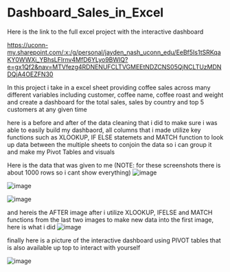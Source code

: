 # Dashboard_Sales_in_Excel

Here is the link to the full excel project with the interactive dashboard

https://uconn-my.sharepoint.com/:x:/g/personal/jayden_nash_uconn_edu/EeBf5Is1tSRKqaKY0WWXi_YBhsLFlrnv4MfD6YLyo9BWlQ?e=gx1Qf2&nav=MTVfezg4RDNENUFCLTVGMEEtNDZCNS05QjNCLTUzMDNDQjA4OEZFN30


In this project i take in a excel sheet providing coffee sales across many different variables including customer, coffee name, coffee roast and weight and create a dashboard for the total sales, sales by country and top 5 customers at any given time





here is a before and after of the data cleaning that i did to make sure i was able to easily build my dashbaord, all columns that i made utilize key functions such as XLOOKUP, IF ELSE statemets and MATCH function to look up data between the multiple sheets to conjoin the data so i can group it and make my Pivot Tables and visuals


Here is the data that was given to me (NOTE: for these screenshots there is about 1000 rows so i cant show everything)
![image](https://github.com/JaydenNash/Dashboard_Sales_in_Excel/assets/139580920/7d5f9275-fa62-411b-b7a4-15a5d47f49aa)

![image](https://github.com/JaydenNash/Dashboard_Sales_in_Excel/assets/139580920/9fb49127-b114-4f9b-8cec-ac79cb8302e5)

![image](https://github.com/JaydenNash/Dashboard_Sales_in_Excel/assets/139580920/de40a39d-4f3b-4f89-81ed-8225a14338b8)


and hereis the AFTER image after i utilize XLOOKUP, IFELSE and MATCH functions from the last two images to make new data into the first image, 
here is what i did 
![image](https://github.com/JaydenNash/Dashboard_Sales_in_Excel/assets/139580920/1049ad1f-4f34-405a-b011-6032cf71d3cb)

finally here is a picture of the interactive dashboard using PIVOT tables that is also available up top to interact with yourself 

![image](https://github.com/JaydenNash/Dashboard_Sales_in_Excel/assets/139580920/398edfff-1330-40e1-93bc-a9d31076b3f3)









